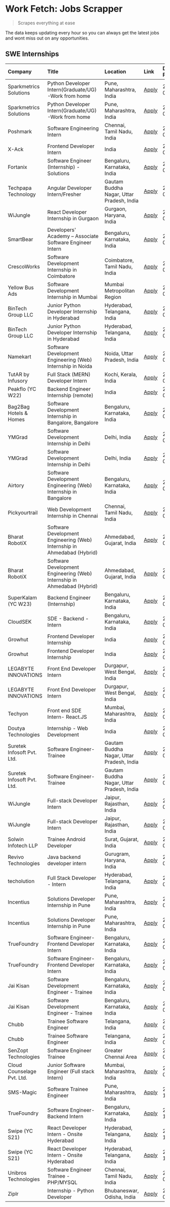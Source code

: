 # Work Fetch: Jobs Scrapper
> Scrapes everything at ease

The data keeps updating every hour so you can always get the latest jobs and wont miss out on any opportunities.

## SWE Internships
<!--START_SECTION:workfetch-->
| Company                    | Title                                                                   | Location                                  | Link                                                                                                                                                                                                                                                                                   | Date Posted   |
|:---------------------------|:------------------------------------------------------------------------|:------------------------------------------|:---------------------------------------------------------------------------------------------------------------------------------------------------------------------------------------------------------------------------------------------------------------------------------------|:--------------|
| Sparkmetrics Solutions     | Python Developer Intern(Graduate/UG)-Work from home                     | Pune, Maharashtra, India                  | [Apply](https://in.linkedin.com/jobs/view/python-developer-intern-graduate-ug-work-from-home-at-sparkmetrics-solutions-3931671149?position=59&pageNum=0&refId=9STUfR22HqDFRe2Rcz4g2Q%3D%3D&trackingId=WWLeQOA7MrULua%2B6oAokJQ%3D%3D&trk=public_jobs_jserp-result_search-card)         | 2024-05-24    |
| Sparkmetrics Solutions     | Python Developer Intern(Graduate/UG)-Work from home                     | Pune, Maharashtra, India                  | [Apply](https://in.linkedin.com/jobs/view/python-developer-intern-graduate-ug-work-from-home-at-sparkmetrics-solutions-3931671149?position=9&pageNum=5&refId=HKEDwfdR5TiS3Pu1fOIHSQ%3D%3D&trackingId=ZhTcISrJCCRkgsL5Z2feMA%3D%3D&trk=public_jobs_jserp-result_search-card)            | 2024-05-24    |
| Poshmark                   | Software Engineering Intern                                             | Chennai, Tamil Nadu, India                | [Apply](https://in.linkedin.com/jobs/view/software-engineering-intern-at-poshmark-3846946793?position=40&pageNum=0&refId=9STUfR22HqDFRe2Rcz4g2Q%3D%3D&trackingId=X6Ikbzo8TRelXxh45vKfdw%3D%3D&trk=public_jobs_jserp-result_search-card)                                                | 2024-05-22    |
| X-Ack                      | Frontend Developer Intern                                               | India                                     | [Apply](https://in.linkedin.com/jobs/view/frontend-developer-intern-at-x-ack-3925983173?position=7&pageNum=7&refId=IZZJwnzbcIVHXxuxRnPMoQ%3D%3D&trackingId=rM4DorhQaNmlJ9zd4ZHxGQ%3D%3D&trk=public_jobs_jserp-result_search-card)                                                      | 2024-05-22    |
| Fortanix                   | Software Engineer (Internship) - Solutions                              | Bengaluru, Karnataka, India               | [Apply](https://in.linkedin.com/jobs/view/software-engineer-internship-solutions-at-fortanix-3930115670?position=20&pageNum=0&refId=9STUfR22HqDFRe2Rcz4g2Q%3D%3D&trackingId=Fk0BAe6N8jBbIW4jogMfNw%3D%3D&trk=public_jobs_jserp-result_search-card)                                     | 2024-05-20    |
| Techpapa Technology        | Angular Developer Intern/Fresher                                        | Gautam Buddha Nagar, Uttar Pradesh, India | [Apply](https://in.linkedin.com/jobs/view/angular-developer-intern-fresher-at-techpapa-technology-3929725485?position=2&pageNum=7&refId=IZZJwnzbcIVHXxuxRnPMoQ%3D%3D&trackingId=G5YhkJZWDlryKF0YV6gqYg%3D%3D&trk=public_jobs_jserp-result_search-card)                                 | 2024-05-19    |
| WiJungle                   | React Developer Internship in Gurgaon                                   | Gurgaon, Haryana, India                   | [Apply](https://in.linkedin.com/jobs/view/react-developer-internship-in-gurgaon-at-wijungle-3929891316?position=46&pageNum=0&refId=9STUfR22HqDFRe2Rcz4g2Q%3D%3D&trackingId=FyqvZDz5qG1IcjYNPp9JCw%3D%3D&trk=public_jobs_jserp-result_search-card)                                      | 2024-05-18    |
| SmartBear                  | Developers' Academy – Associate Software Engineer Intern                | Bengaluru, Karnataka, India               | [Apply](https://in.linkedin.com/jobs/view/developers-academy-%E2%80%93-associate-software-engineer-intern-at-smartbear-3929198478?position=1&pageNum=7&refId=IZZJwnzbcIVHXxuxRnPMoQ%3D%3D&trackingId=fUClhOxT8RB3GtsZ2LQ32w%3D%3D&trk=public_jobs_jserp-result_search-card)            | 2024-05-17    |
| CrescoWorks                | Software Development Internship in Coimbatore                           | Coimbatore, Tamil Nadu, India             | [Apply](https://in.linkedin.com/jobs/view/software-development-internship-in-coimbatore-at-crescoworks-3928264279?position=21&pageNum=0&refId=9STUfR22HqDFRe2Rcz4g2Q%3D%3D&trackingId=00cdcLEff2do%2FT5KgXikUA%3D%3D&trk=public_jobs_jserp-result_search-card)                         | 2024-05-16    |
| Yellow Bus Ads             | Software Development Internship in Mumbai                               | Mumbai Metropolitan Region                | [Apply](https://in.linkedin.com/jobs/view/software-development-internship-in-mumbai-at-yellow-bus-ads-3928262363?position=22&pageNum=0&refId=9STUfR22HqDFRe2Rcz4g2Q%3D%3D&trackingId=nCr8mXuGFoIpyvoPjP61Pg%3D%3D&trk=public_jobs_jserp-result_search-card)                            | 2024-05-16    |
| BinTech Group LLC          | Junior Python Developer Internship in Hyderabad                         | Hyderabad, Telangana, India               | [Apply](https://in.linkedin.com/jobs/view/junior-python-developer-internship-in-hyderabad-at-bintech-group-llc-3928263481?position=33&pageNum=0&refId=9STUfR22HqDFRe2Rcz4g2Q%3D%3D&trackingId=3GRayMzh9bo9kkHf2XFfXg%3D%3D&trk=public_jobs_jserp-result_search-card)                   | 2024-05-16    |
| BinTech Group LLC          | Junior Python Developer Internship in Hyderabad                         | Hyderabad, Telangana, India               | [Apply](https://in.linkedin.com/jobs/view/junior-python-developer-internship-in-hyderabad-at-bintech-group-llc-3928263481?position=8&pageNum=2&refId=%2Bjf96kwvq1RtT92k2hAjcQ%3D%3D&trackingId=idE5i7NLk%2FyNN9izuq4iDg%3D%3D&trk=public_jobs_jserp-result_search-card)                | 2024-05-16    |
| Namekart                   | Software Development Engineering (Web) Internship in Noida              | Noida, Uttar Pradesh, India               | [Apply](https://in.linkedin.com/jobs/view/software-development-engineering-web-internship-in-noida-at-namekart-3927112610?position=3&pageNum=0&refId=9STUfR22HqDFRe2Rcz4g2Q%3D%3D&trackingId=0CFoMtdKLqo2YouYZJ0ffw%3D%3D&trk=public_jobs_jserp-result_search-card)                    | 2024-05-15    |
| TutAR by Infusory          | Full Stack (MERN) Developer Intern                                      | Kochi, Kerala, India                      | [Apply](https://in.linkedin.com/jobs/view/full-stack-mern-developer-intern-at-tutar-by-infusory-3926190396?position=48&pageNum=0&refId=9STUfR22HqDFRe2Rcz4g2Q%3D%3D&trackingId=%2BW%2F%2FYLyTEfMt5LsuDXej8g%3D%3D&trk=public_jobs_jserp-result_search-card)                            | 2024-05-15    |
| Peakflo (YC W22)           | Backend Engineer Internship (remote)                                    | India                                     | [Apply](https://in.linkedin.com/jobs/view/backend-engineer-internship-remote-at-peakflo-yc-w22-3925243704?position=12&pageNum=0&refId=9STUfR22HqDFRe2Rcz4g2Q%3D%3D&trackingId=tjX6z%2BvSsXcUY1SyIQf1Ig%3D%3D&trk=public_jobs_jserp-result_search-card)                                 | 2024-05-14    |
| Bag2Bag Hotels & Homes     | Software Development Internship in Bangalore, Bangalore                 | Bengaluru, Karnataka, India               | [Apply](https://in.linkedin.com/jobs/view/software-development-internship-in-bangalore-bangalore-at-bag2bag-hotels-homes-3925888541?position=16&pageNum=0&refId=9STUfR22HqDFRe2Rcz4g2Q%3D%3D&trackingId=7pMYXuS4PmTloPuPucc0Vg%3D%3D&trk=public_jobs_jserp-result_search-card)         | 2024-05-14    |
| YMGrad                     | Software Development Internship in Delhi                                | Delhi, India                              | [Apply](https://in.linkedin.com/jobs/view/software-development-internship-in-delhi-at-ymgrad-3925891007?position=34&pageNum=0&refId=9STUfR22HqDFRe2Rcz4g2Q%3D%3D&trackingId=l2PBlq%2FX6dt7SMfVXF9K2A%3D%3D&trk=public_jobs_jserp-result_search-card)                                   | 2024-05-14    |
| YMGrad                     | Software Development Internship in Delhi                                | Delhi, India                              | [Apply](https://in.linkedin.com/jobs/view/software-development-internship-in-delhi-at-ymgrad-3925891007?position=9&pageNum=2&refId=%2Bjf96kwvq1RtT92k2hAjcQ%3D%3D&trackingId=WJIxiA2EuXs%2BydHkXTWGkQ%3D%3D&trk=public_jobs_jserp-result_search-card)                                  | 2024-05-14    |
| Airtory                    | Software Development Engineering (Web) Internship in Bangalore          | Bengaluru, Karnataka, India               | [Apply](https://in.linkedin.com/jobs/view/software-development-engineering-web-internship-in-bangalore-at-airtory-3925101275?position=2&pageNum=0&refId=9STUfR22HqDFRe2Rcz4g2Q%3D%3D&trackingId=gaMzMb1MwB0xWOOwtxdx5w%3D%3D&trk=public_jobs_jserp-result_search-card)                 | 2024-05-13    |
| Pickyourtrail              | Web Development Internship in Chennai                                   | Chennai, Tamil Nadu, India                | [Apply](https://in.linkedin.com/jobs/view/web-development-internship-in-chennai-at-pickyourtrail-3924894949?position=18&pageNum=0&refId=9STUfR22HqDFRe2Rcz4g2Q%3D%3D&trackingId=s6PT3RivdvZ0aDnwFuXL0Q%3D%3D&trk=public_jobs_jserp-result_search-card)                                 | 2024-05-13    |
| Bharat RobotiX             | Software Development Engineering (Web) Internship in Ahmedabad (Hybrid) | Ahmedabad, Gujarat, India                 | [Apply](https://in.linkedin.com/jobs/view/software-development-engineering-web-internship-in-ahmedabad-hybrid-at-bharat-robotix-3924897657?position=30&pageNum=0&refId=9STUfR22HqDFRe2Rcz4g2Q%3D%3D&trackingId=l34BvTlPtzi7JuLy0hc5zA%3D%3D&trk=public_jobs_jserp-result_search-card)  | 2024-05-13    |
| Bharat RobotiX             | Software Development Engineering (Web) Internship in Ahmedabad (Hybrid) | Ahmedabad, Gujarat, India                 | [Apply](https://in.linkedin.com/jobs/view/software-development-engineering-web-internship-in-ahmedabad-hybrid-at-bharat-robotix-3924897657?position=5&pageNum=2&refId=%2Bjf96kwvq1RtT92k2hAjcQ%3D%3D&trackingId=Kjf6gRnFUpD5EwDYQMzpOw%3D%3D&trk=public_jobs_jserp-result_search-card) | 2024-05-13    |
| SuperKalam (YC W23)        | Backend Engineer (Internship)                                           | Bengaluru, Karnataka, India               | [Apply](https://in.linkedin.com/jobs/view/backend-engineer-internship-at-superkalam-yc-w23-3922671591?position=25&pageNum=0&refId=9STUfR22HqDFRe2Rcz4g2Q%3D%3D&trackingId=HZAhEuYSF3NinDuwOkWqCA%3D%3D&trk=public_jobs_jserp-result_search-card)                                       | 2024-05-11    |
| CloudSEK                   | SDE - Backend - Intern                                                  | Bengaluru, Karnataka, India               | [Apply](https://in.linkedin.com/jobs/view/sde-backend-intern-at-cloudsek-3920377259?position=23&pageNum=0&refId=9STUfR22HqDFRe2Rcz4g2Q%3D%3D&trackingId=QyCFLSwLSSdqR1hZd%2FOmvw%3D%3D&trk=public_jobs_jserp-result_search-card)                                                       | 2024-05-09    |
| Growhut                    | Frontend Developer Internship                                           | India                                     | [Apply](https://in.linkedin.com/jobs/view/frontend-developer-internship-at-growhut-3916739895?position=27&pageNum=0&refId=9STUfR22HqDFRe2Rcz4g2Q%3D%3D&trackingId=Medkg546mPbni4fXOgaXhg%3D%3D&trk=public_jobs_jserp-result_search-card)                                               | 2024-05-07    |
| Growhut                    | Frontend Developer Internship                                           | India                                     | [Apply](https://in.linkedin.com/jobs/view/frontend-developer-internship-at-growhut-3916739895?position=2&pageNum=2&refId=%2Bjf96kwvq1RtT92k2hAjcQ%3D%3D&trackingId=IEI6uN9npG7nfhu8BaAnHg%3D%3D&trk=public_jobs_jserp-result_search-card)                                              | 2024-05-07    |
| LEGABYTE INNOVATIONS       | Front End  Developer Intern                                             | Durgapur, West Bengal, India              | [Apply](https://in.linkedin.com/jobs/view/front-end-developer-intern-at-legabyte-innovations-3918718185?position=56&pageNum=0&refId=9STUfR22HqDFRe2Rcz4g2Q%3D%3D&trackingId=TDtj2YSeINLToJ6K4SPRHA%3D%3D&trk=public_jobs_jserp-result_search-card)                                     | 2024-05-06    |
| LEGABYTE INNOVATIONS       | Front End  Developer Intern                                             | Durgapur, West Bengal, India              | [Apply](https://in.linkedin.com/jobs/view/front-end-developer-intern-at-legabyte-innovations-3918718185?position=6&pageNum=5&refId=HKEDwfdR5TiS3Pu1fOIHSQ%3D%3D&trackingId=DcsqkkkGbkrxdy2D20Q%2Fiw%3D%3D&trk=public_jobs_jserp-result_search-card)                                    | 2024-05-06    |
| Techyon                    | Front end SDE Intern- React.JS                                          | Mumbai, Maharashtra, India                | [Apply](https://in.linkedin.com/jobs/view/front-end-sde-intern-react-js-at-techyon-3917863085?position=10&pageNum=7&refId=IZZJwnzbcIVHXxuxRnPMoQ%3D%3D&trackingId=x8PF59uB20SEgRxysBQsUA%3D%3D&trk=public_jobs_jserp-result_search-card)                                               | 2024-05-06    |
| Doutya Technologies        | Internship - Web Development                                            | India                                     | [Apply](https://in.linkedin.com/jobs/view/internship-web-development-at-doutya-technologies-3915234831?position=5&pageNum=7&refId=IZZJwnzbcIVHXxuxRnPMoQ%3D%3D&trackingId=gbGIidckT4iECo7DE9GjEQ%3D%3D&trk=public_jobs_jserp-result_search-card)                                       | 2024-05-05    |
| Suretek Infosoft Pvt. Ltd. | Software Engineer-Trainee                                               | Gautam Buddha Nagar, Uttar Pradesh, India | [Apply](https://in.linkedin.com/jobs/view/software-engineer-trainee-at-suretek-infosoft-pvt-ltd-3916999948?position=35&pageNum=0&refId=9STUfR22HqDFRe2Rcz4g2Q%3D%3D&trackingId=QhXd5iG0F8r%2Bw7kuSIcQSA%3D%3D&trk=public_jobs_jserp-result_search-card)                                | 2024-05-04    |
| Suretek Infosoft Pvt. Ltd. | Software Engineer-Trainee                                               | Gautam Buddha Nagar, Uttar Pradesh, India | [Apply](https://in.linkedin.com/jobs/view/software-engineer-trainee-at-suretek-infosoft-pvt-ltd-3916999948?position=10&pageNum=2&refId=%2Bjf96kwvq1RtT92k2hAjcQ%3D%3D&trackingId=d%2B97Oypd7HixAuq5hlnYfA%3D%3D&trk=public_jobs_jserp-result_search-card)                              | 2024-05-04    |
| WiJungle                   | Full-stack Developer Intern                                             | Jaipur, Rajasthan, India                  | [Apply](https://in.linkedin.com/jobs/view/full-stack-developer-intern-at-wijungle-3912864543?position=60&pageNum=0&refId=9STUfR22HqDFRe2Rcz4g2Q%3D%3D&trackingId=XyXr6YA7YF8vTlPVCtmBrg%3D%3D&trk=public_jobs_jserp-result_search-card)                                                | 2024-05-01    |
| WiJungle                   | Full-stack Developer Intern                                             | Jaipur, Rajasthan, India                  | [Apply](https://in.linkedin.com/jobs/view/full-stack-developer-intern-at-wijungle-3912864543?position=10&pageNum=5&refId=HKEDwfdR5TiS3Pu1fOIHSQ%3D%3D&trackingId=djovWN00VL2%2FvnnMkswmNw%3D%3D&trk=public_jobs_jserp-result_search-card)                                              | 2024-05-01    |
| Solwin Infotech LLP        | Trainee Android Developer                                               | Surat, Gujarat, India                     | [Apply](https://in.linkedin.com/jobs/view/trainee-android-developer-at-solwin-infotech-llp-3909398018?position=9&pageNum=7&refId=IZZJwnzbcIVHXxuxRnPMoQ%3D%3D&trackingId=tDYICUVeG7Sbi%2FBCMjnFhw%3D%3D&trk=public_jobs_jserp-result_search-card)                                      | 2024-04-26    |
| Revivo Technologies        | Java backend developer intern                                           | Gurugram, Haryana, India                  | [Apply](https://in.linkedin.com/jobs/view/java-backend-developer-intern-at-revivo-technologies-3906034446?position=47&pageNum=0&refId=9STUfR22HqDFRe2Rcz4g2Q%3D%3D&trackingId=KcDiKX%2BAmItnub2Q3P2UnA%3D%3D&trk=public_jobs_jserp-result_search-card)                                 | 2024-04-19    |
| techolution                | Full Stack Developer - Intern                                           | Hyderabad, Telangana, India               | [Apply](https://in.linkedin.com/jobs/view/full-stack-developer-intern-at-techolution-3904814977?position=50&pageNum=0&refId=9STUfR22HqDFRe2Rcz4g2Q%3D%3D&trackingId=pCsUUr8MZJ6AZizj32aQBg%3D%3D&trk=public_jobs_jserp-result_search-card)                                             | 2024-04-18    |
| Incentius                  | Solutions Developer Internship in Pune                                  | Pune, Maharashtra, India                  | [Apply](https://in.linkedin.com/jobs/view/solutions-developer-internship-in-pune-at-incentius-3904329499?position=29&pageNum=0&refId=9STUfR22HqDFRe2Rcz4g2Q%3D%3D&trackingId=2byhjariuHp69h1EAQrIZw%3D%3D&trk=public_jobs_jserp-result_search-card)                                    | 2024-04-17    |
| Incentius                  | Solutions Developer Internship in Pune                                  | Pune, Maharashtra, India                  | [Apply](https://in.linkedin.com/jobs/view/solutions-developer-internship-in-pune-at-incentius-3904329499?position=4&pageNum=2&refId=%2Bjf96kwvq1RtT92k2hAjcQ%3D%3D&trackingId=4%2Be937mpieXmMAk1aV5YiQ%3D%3D&trk=public_jobs_jserp-result_search-card)                                 | 2024-04-17    |
| TrueFoundry                | Software Engineer- Frontend Developer Intern                            | Bengaluru, Karnataka, India               | [Apply](https://in.linkedin.com/jobs/view/software-engineer-frontend-developer-intern-at-truefoundry-3887320206?position=28&pageNum=0&refId=9STUfR22HqDFRe2Rcz4g2Q%3D%3D&trackingId=081y2chH1%2BBi%2B9HDhqOkvQ%3D%3D&trk=public_jobs_jserp-result_search-card)                         | 2024-04-05    |
| TrueFoundry                | Software Engineer- Frontend Developer Intern                            | Bengaluru, Karnataka, India               | [Apply](https://in.linkedin.com/jobs/view/software-engineer-frontend-developer-intern-at-truefoundry-3887320206?position=3&pageNum=2&refId=%2Bjf96kwvq1RtT92k2hAjcQ%3D%3D&trackingId=I9hku9VT9spmO2HqSnVNlg%3D%3D&trk=public_jobs_jserp-result_search-card)                            | 2024-04-05    |
| Jai Kisan                  | Software Development Engineer - Trainee                                 | Bengaluru, Karnataka, India               | [Apply](https://in.linkedin.com/jobs/view/software-development-engineer-trainee-at-jai-kisan-3913911193?position=31&pageNum=0&refId=9STUfR22HqDFRe2Rcz4g2Q%3D%3D&trackingId=0cp9Yhq1IlGnjzMaYLMDcA%3D%3D&trk=public_jobs_jserp-result_search-card)                                     | 2024-04-04    |
| Jai Kisan                  | Software Development Engineer - Trainee                                 | Bengaluru, Karnataka, India               | [Apply](https://in.linkedin.com/jobs/view/software-development-engineer-trainee-at-jai-kisan-3913911193?position=6&pageNum=2&refId=%2Bjf96kwvq1RtT92k2hAjcQ%3D%3D&trackingId=sGO4WhFFVxwkvhFIBjbHwg%3D%3D&trk=public_jobs_jserp-result_search-card)                                    | 2024-04-04    |
| Chubb                      | Trainee Software Engineer                                               | Telangana, India                          | [Apply](https://in.linkedin.com/jobs/view/trainee-software-engineer-at-chubb-3909641440?position=32&pageNum=0&refId=9STUfR22HqDFRe2Rcz4g2Q%3D%3D&trackingId=mBXYC95Ve8Yt1%2FDQEKkspg%3D%3D&trk=public_jobs_jserp-result_search-card)                                                   | 2024-03-30    |
| Chubb                      | Trainee Software Engineer                                               | Telangana, India                          | [Apply](https://in.linkedin.com/jobs/view/trainee-software-engineer-at-chubb-3909641440?position=7&pageNum=2&refId=%2Bjf96kwvq1RtT92k2hAjcQ%3D%3D&trackingId=wNokQbQs5izRDzVrmBDIrA%3D%3D&trk=public_jobs_jserp-result_search-card)                                                    | 2024-03-30    |
| SenZopt Technologies       | Software Engineer Trainee                                               | Greater Chennai Area                      | [Apply](https://in.linkedin.com/jobs/view/software-engineer-trainee-at-senzopt-technologies-3827688781?position=44&pageNum=0&refId=9STUfR22HqDFRe2Rcz4g2Q%3D%3D&trackingId=TOB8sqTSpQ16BYpuMxNkdg%3D%3D&trk=public_jobs_jserp-result_search-card)                                      | 2024-02-12    |
| Cloud Counselage Pvt. Ltd. | Junior Software Engineer (Full stack Intern)                            | Mumbai, Maharashtra, India                | [Apply](https://in.linkedin.com/jobs/view/junior-software-engineer-full-stack-intern-at-cloud-counselage-pvt-ltd-3803132814?position=39&pageNum=0&refId=9STUfR22HqDFRe2Rcz4g2Q%3D%3D&trackingId=7ICNU8uBMO%2FRzRcdSENFAw%3D%3D&trk=public_jobs_jserp-result_search-card)               | 2024-01-11    |
| SMS-Magic                  | Software Trainee Engineer                                               | Pune, Maharashtra, India                  | [Apply](https://in.linkedin.com/jobs/view/software-trainee-engineer-at-sms-magic-3761409781?position=41&pageNum=0&refId=9STUfR22HqDFRe2Rcz4g2Q%3D%3D&trackingId=8U2BemrTGOLXjqZYQPES%2Bw%3D%3D&trk=public_jobs_jserp-result_search-card)                                               | 2023-11-16    |
| TrueFoundry                | Software Engineer-Backend Intern                                        | Bengaluru, Karnataka, India               | [Apply](https://in.linkedin.com/jobs/view/software-engineer-backend-intern-at-truefoundry-3779508170?position=42&pageNum=0&refId=9STUfR22HqDFRe2Rcz4g2Q%3D%3D&trackingId=LbDdEAk5hRotOuJsA9rmYg%3D%3D&trk=public_jobs_jserp-result_search-card)                                        | 2023-11-10    |
| Swipe (YC S21)             | React Developer Intern - Onsite Hyderabad                               | Hyderabad, Telangana, India               | [Apply](https://in.linkedin.com/jobs/view/react-developer-intern-onsite-hyderabad-at-swipe-yc-s21-3737600089?position=51&pageNum=0&refId=9STUfR22HqDFRe2Rcz4g2Q%3D%3D&trackingId=HsEXeX1ABb5afHsX5RoLLw%3D%3D&trk=public_jobs_jserp-result_search-card)                                | 2023-10-13    |
| Swipe (YC S21)             | React Developer Intern - Onsite Hyderabad                               | Hyderabad, Telangana, India               | [Apply](https://in.linkedin.com/jobs/view/react-developer-intern-onsite-hyderabad-at-swipe-yc-s21-3737600089?position=1&pageNum=5&refId=HKEDwfdR5TiS3Pu1fOIHSQ%3D%3D&trackingId=fRetOW1%2FY0XlrhgDo17XTw%3D%3D&trk=public_jobs_jserp-result_search-card)                               | 2023-10-13    |
| Unibros Technologies       | Software Engineer Trainee - PHP/MYSQL                                   | Chennai, Tamil Nadu, India                | [Apply](https://in.linkedin.com/jobs/view/software-engineer-trainee-php-mysql-at-unibros-technologies-3656599241?position=49&pageNum=0&refId=9STUfR22HqDFRe2Rcz4g2Q%3D%3D&trackingId=sgkucpfqkB2moGldHkbvaA%3D%3D&trk=public_jobs_jserp-result_search-card)                            | 2023-06-12    |
| Ziplr                      | Internship - Python Developer                                           | Bhubaneswar, Odisha, India                | [Apply](https://in.linkedin.com/jobs/view/internship-python-developer-at-ziplr-3645677592?position=6&pageNum=7&refId=IZZJwnzbcIVHXxuxRnPMoQ%3D%3D&trackingId=QU%2FcTaObFgBR2SZNc12dzg%3D%3D&trk=public_jobs_jserp-result_search-card)                                                  | 2023-06-02    |
<!--END_SECTION:workfetch-->

